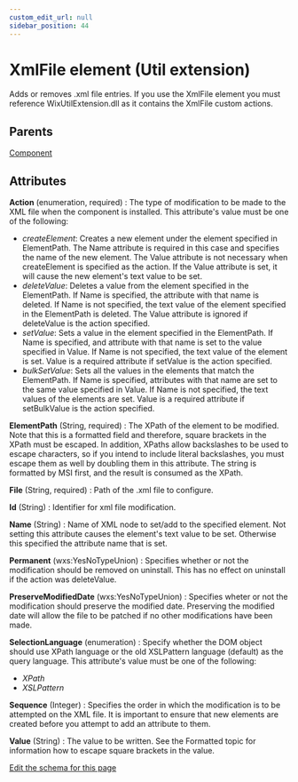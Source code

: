 ```yaml
---
custom_edit_url: null
sidebar_position: 44
---
```

# XmlFile element (Util extension)
Adds or removes .xml file entries.  If you use the XmlFile element you must reference WixUtilExtension.dll as it contains the XmlFile custom actions.

## Parents
[Component](../wxs/component.md)

## Attributes
**Action** (enumeration, required)
  : The type of modification to be made to the XML file when the component is installed. This attribute's value must be one of the following:
- *createElement*: Creates a new element under the element specified in ElementPath.  The Name attribute is required in this case and specifies the name of the new element.  The Value attribute is not necessary when createElement is specified as the action.  If the Value attribute is set, it will cause the new element's text value to be set.
- *deleteValue*: Deletes a value from the element specified in the ElementPath.  If Name is specified, the attribute with that name is deleted.  If Name is not specified, the text value of the element specified in the ElementPath is deleted.  The Value attribute is ignored if deleteValue is the action specified.
- *setValue*: Sets a value in the element specified in the ElementPath.  If Name is specified, and attribute with that name is set to the value specified in Value.  If Name is not specified, the text value of the element is set.  Value is a required attribute if setValue is the action specified.
- *bulkSetValue*: Sets all the values in the elements that match the ElementPath.  If Name is specified, attributes with that name are set to the same value specified in Value.  If Name is not specified, the text values of the elements are set.  Value is a required attribute if setBulkValue is the action specified.

**ElementPath** (String, required)
  : The XPath of the element to be modified.  Note that this is a formatted field and therefore, square brackets in the XPath must be escaped. In addition, XPaths allow backslashes to be used to escape characters, so if you intend to include literal backslashes, you must escape them as well by doubling them in this attribute. The string is formatted by MSI first, and the result is consumed as the XPath.

**File** (String, required)
  : Path of the .xml file to configure.

**Id** (String)
  : Identifier for xml file modification.

**Name** (String)
  : Name of XML node to set/add to the specified element.  Not setting this attribute causes the element's text value to be set.  Otherwise this specified the attribute name that is set.

**Permanent** (wxs:YesNoTypeUnion)
  : Specifies whether or not the modification should be removed on uninstall.  This has no effect on uninstall if the action was deleteValue.

**PreserveModifiedDate** (wxs:YesNoTypeUnion)
  : Specifies wheter or not the modification should preserve the modified date.  Preserving the modified date will allow the file to be patched if no other modifications have been made.

**SelectionLanguage** (enumeration)
  : Specify whether the DOM object should use XPath language or the old XSLPattern language (default) as the query language. This attribute's value must be one of the following:
- *XPath*
- *XSLPattern*

**Sequence** (Integer)
  : Specifies the order in which the modification is to be attempted on the XML file.  It is important to ensure that new elements are created before you attempt to add an attribute to them.

**Value** (String)
  : The value to be written.  See the Formatted topic for information how to escape square brackets in the value.


[Edit the schema for this page](https://github.com/wixtoolset/web/blob/master/src/xsd4/util.xsd)